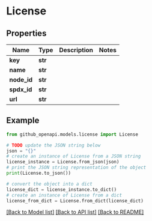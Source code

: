 # License


## Properties

Name | Type | Description | Notes
------------ | ------------- | ------------- | -------------
**key** | **str** |  | 
**name** | **str** |  | 
**node_id** | **str** |  | 
**spdx_id** | **str** |  | 
**url** | **str** |  | 

## Example

```python
from github_openapi.models.license import License

# TODO update the JSON string below
json = "{}"
# create an instance of License from a JSON string
license_instance = License.from_json(json)
# print the JSON string representation of the object
print(License.to_json())

# convert the object into a dict
license_dict = license_instance.to_dict()
# create an instance of License from a dict
license_from_dict = License.from_dict(license_dict)
```
[[Back to Model list]](../README.md#documentation-for-models) [[Back to API list]](../README.md#documentation-for-api-endpoints) [[Back to README]](../README.md)


